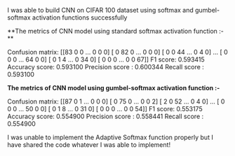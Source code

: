 I was able to build CNN on CIFAR 100 dataset using softmax and gumbel-softmax activation functions successfully 

**The metrics of CNN model using standard softmax activation function :- **

Confusion matrix: [[83 0 0 ... 0 0 0] 
                   [ 0 82 0 ... 0 0 0] 
                   [ 0 0 44 ... 0 4 0] 
                   ... 
                   [ 0 0 0 ... 64 0 0] 
                   [ 0 1 4 ... 0 34 0] 
                   [ 0 0 0 ... 0 0 67]] 
F1 score: 0.593415 
Accuracy score: 0.593100 
Precision score : 0.600344 
Recall score : 0.593100


**The metrics of CNN model using gumbel-softmax activation function :-**

Confusion matrix: [[87 0 1 ... 0 0 0] 
                  [ 0 75 0 ... 0 0 2] 
                  [ 2 0 52 ... 0 4 0] 
                  ... 
                  [ 0 0 0 ... 50 0 0] 
                  [ 0 1 8 ... 0 31 0] 
                  [ 0 0 0 ... 0 0 54]] 
F1 score: 0.553175 
Accuracy score: 0.554900 
Precision score : 0.558441 
Recall score : 0.554900


I was unable to implement the Adaptive Softmax function properly but I have shared the code whatever I was able to implement!
